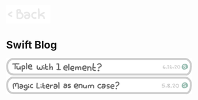 <p align="left">
  <a href="https://jonnygamer.github.io/blog">
    <img alt="Back" src="/Images/Back.jpg" width="120">
  </a>
</p>

# Swift Blog

<a href="https://jonnygamer.github.io/swift/Test">
  <img alt="Back" src="/Images/swift/TupleWithOneElement.png" width="600">
</a>

<a href="https://jonnygamer.github.io/swift/MagicFile">
  <img alt="Back" src="/Images/swift/MagicLiteralAsEnumCase.png" width="600">
</a>
